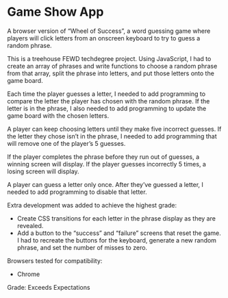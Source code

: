 # Game Show App

A browser version of “Wheel of Success”, a word guessing game where players will click letters from an onscreen keyboard to try to guess a random phrase.

This is a treehouse FEWD techdegree project. Using JavaScript, I had to create an array of phrases and write functions to choose a random phrase from that array, split the phrase into letters, and put those letters onto the game board.

Each time the player guesses a letter, I needed to add programming to compare the letter the player has chosen with the random phrase. If the letter is in the phrase, I also needed to add programming to update the game board with the chosen letters.

A player can keep choosing letters until they make five incorrect guesses. If the letter they chose isn’t in the phrase, I needed to add programming that will remove one of the player’s 5 guesses.

If the player completes the phrase before they run out of guesses, a winning screen will display. If the player guesses incorrectly 5 times, a losing screen will display.

A player can guess a letter only once. After they’ve guessed a letter, I needed to add programming to disable that letter.

Extra development was added to achieve the highest grade:
- Create CSS transitions for each letter in the phrase display as they are revealed.
- Add a button to the “success” and “failure” screens that reset the game. I had to recreate the buttons for the keyboard, generate a new random phrase, and set the number of misses to zero.

Browsers tested for compatibility:
- Chrome

Grade: Exceeds Expectations
